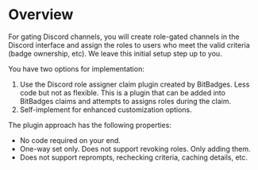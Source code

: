 # Overview

For gating Discord channels, you will create role-gated channels in the Discord interface and assign the roles to users who meet the valid criteria (badge ownership, etc). We leave this initial setup step up to you.

You have two options for implementation:

1. Use the Discord role assigner claim plugin created by BitBadges. Less code but not as flexible. This is a plugin that can be added into BitBadges claims and attempts to assigns roles during the claim.
2. Self-implement for enhanced customization options.

The plugin approach has the following properties:

* No code required on your end.
* One-way set only. Does not support revoking roles. Only adding them.
* Does not support reprompts, rechecking criteria, caching details, etc.
